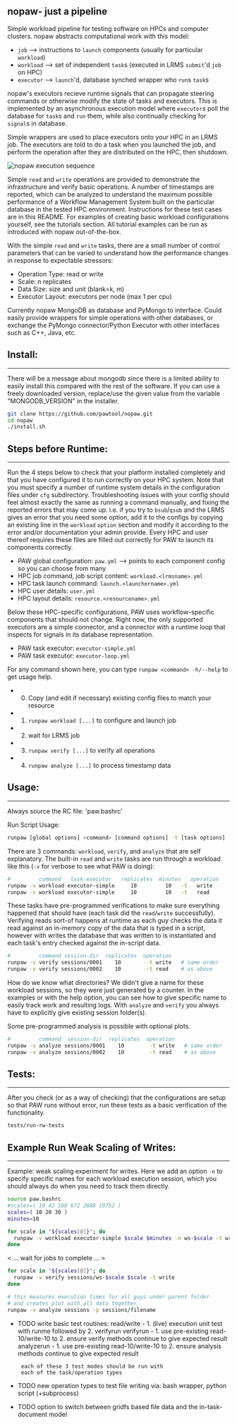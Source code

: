 ## nopaw- just a pipeline

Simple workload pipeline for testing software on HPCs and computer clusters.
nopaw abstracts computational work with this model:

  -  `job`      --> instructions to `launch` components (usually for particular `workload`)
  -  `workload` --> set of independent `task`s (executed in LRMS `submit`'d `job` on HPC)
  -  `executor` --> `launch`'d, database synched wrapper who `run`s `task`s


nopaw's executors recieve runtime signals that can propagate
steering commands or otherwise modify the state of tasks and 
executors. This is implemented by an asynchronous execution model
where `executor`s poll the database for `task`s and `run` them, while
also continually checking for `signal`s in database.

Simple wrappers are used to place executors onto your HPC in an LRMS job.
The executors are told to do a task when you launched the job, and perform
the operation after they are distributed on the HPC, then shutdown.

![nopaw execution sequence](https://raw.githubusercontent.com/pawtools/nopaw/branch/nopaw-sequence.png)

Simple `read` and `write` operations are provided to demonstrate the infrastructure and
verify basic operations. A number of timestamps are reported,
which can be analyzed to understand the maximum
possible performance of a Workflow Management System
built on the particular database in the tested
HPC environment. Instructions for these test cases are in this README.
For examples of creating basic workload configurations yourself, see the tutorials section.
All tutorial examples can be run as introduced with nopaw out-of-the-box. 

With the simple `read` and `write` tasks, there are a small number of control parameters that
can be varied to understand how the performance
changes in response to expectable stressors:

 - Operation Type: read or write
 - Scale: n replicates
 - Data Size: size and unit (blank=k, m)
 - Executor Layout: executors per node (max 1 per cpu)


Currently nopaw MongoDB as database and PyMongo to interface.
Could easily provide wrappers for simple operations
with other databases, or exchange the PyMongo
connector/Python Executor with other interfaces
such as C++, Java, etc.

## Install:
-----------
There will be a message about mongodb since there is a limited ability to easily
install this compared with the rest of the software. If you can use a freely
downloaded version, replace/use the given value from the variable "MONGODB_VERSION"
in the installer.
```bash
git clone https://github.com/pawtool/nopaw.git
cd nopaw
./install.sh
```

## Steps before Runtime:
------------------------
Run the 4 steps below to check that your platform installed completely and that you have
configured it to run correctly on your HPC system. Note that you must specify
a number of runtime system details in the configuration files under `cfg` subdirectory.
Troubleshooting issues
with your config should feel almost exactly the same as running a command manually, and
fixing the reported errors that may come up. i.e. if you try to `bsub`/`qsub` and the
LRMS gives an error that you need some option, add it to the configs by copying an
existing line in the `workload` `option` section and modify it according to the error
and/or documentation your admin provide. Every HPC and user thereof requires these files
are filled out correctly for PAW to launch its components correctly. 
  - PAW global configuration: `paw.yml` --> points to each component config so you can choose from many
  - HPC job command, job script content: `workload.<lrmsname>.yml`
  - HPC task launch command: `launch.<launchername>.yml`
  - HPC user details: `user.yml`
  - HPC layout details: `resource.<resourcename>.yml`

Below these HPC-specific configurations, PAW uses workflow-specific components
that should not change. Right now, the only supported executors are a simple
connector, and a connector with a runtime loop that inspects for signals in
its database representation.
  - PAW task executor: `executor-simple.yml`
  - PAW task executor: `executor-loop.yml`

For any command shown here, you can type `runpaw <command> -h/--help` to get
usage help. 
 - 0. Copy (and edit if necessary) existing config files to match your resource
 - 1. `runpaw workload [...]` to configure and launch job
 - 2. wait for LRMS job
 - 3. `runpaw verify [...]` to verify all operations
 - 4. `runpaw analyze [...]` to process timestamp data

## Usage:
---------
Always source the RC file: 'paw.bashrc'

Run Script Usage:
```bash
runpaw [global options] <command> [command options] -t [task options]
```

There are 3 commands: `workload`, `verify`, and `analyze` that are self
explanatory. The built-in `read` and `write` tasks are run through a
workload like this (`-v` for verbose to see what PAW is doing):
```bash
#         command   task-executor   replicates  minutes   operation
runpaw -v workload executor-simple     10         10   -t   write
runpaw -v workload executor-simple     10         10   -t   read
```

These tasks have pre-programmed verifications to make sure everything
happened that should have (each task did the `read`/`write` successfully).
Verifying reads sort-of happens at runtime as each guy checks the data
it read against an in-memory copy of the data that is typed in a script,
however with writes the database that was written to is instantiated
and each task's entry checked against the in-script data.
```bash
#         command session-dir  replicates  operation
runpaw -v verify sessions/0001    10        -t write   # same order
runpaw -v verify sessions/0002    10        -t read    # as above
```
How do we know what directories? We didn't give a name for these workload sessions,
so they were just generated by a counter. In the examples or with the help option,
you can see how to give specific name to easily track work and resulting logs.
With `analyze` and `verify` you always have to explicitly give existing session folder(s).

Some pre-programmed analysis is possible with optional plots.
```bash
#         command  session-dir  replicates  operation
runpaw -v analyze sessions/0001    10        -t write   # same order
runpaw -v analyze sessions/0002    10        -t read    # as above
```

## Tests:
--------------------------------
After you check (or as a way of checking) that the configurations are setup
so that PAW runs without error, run these tests as a basic verification of
the functionality. 
```bash
tests/run-rw-tests
```

## Example Run Weak Scaling of Writes:
----------------------------
Example: weak scaling experiment for writes.
Here we add an option `-n` to specify specific names for each workload execution
session, which you should always do when you need to track them directly.
```bash
source paw.bashrc
#scales=( 10 42 168 672 2688 10752 )
scales=( 10 20 30 )
minutes=10

for scale in "${scales[@]}"; do
  runpaw -v workload executor-simple $scale $minutes -n ws-$scale -t write
done
```
< ...  wait for jobs to complete ... >
```bash
for scale in "${scales[@]}"; do
  runpaw -v verify sessions/ws-$scale $scale -t write
done

# this measures execution times for all guys under parent folder
# and creates plot with all data together
runpaw -v analyze sessions -p sessions/filename
```

- TODO write basic test routines:
       read/write - 1. (live) execution unit test with
                    runme followed by 2. verifyrun
       verifyrun  - 1. use pre-existing read-10/write-10
                    to 2. ensure verify methods continue
                    to give expected result
       analyzerun - 1. use pre-existing read-10/write-10
                    to 2. ensure analysis methods continue
                    to give expected result

       each of these 3 test modes should be run with
       each of the task/operation types

- TODO new operation types to test file writing via:
       bash wrapper, python script (+subprocess)

- TODO option to switch between gridfs based
       file data and the in-task-document model


